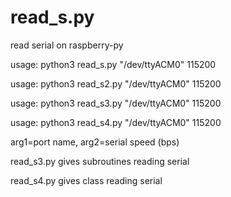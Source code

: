 # read_s.py
read serial on raspberry-py

usage: python3 read_s.py "/dev/ttyACM0" 115200

usage: python3 read_s2.py "/dev/ttyACM0" 115200

usage: python3 read_s3.py "/dev/ttyACM0" 115200

usage: python3 read_s4.py "/dev/ttyACM0" 115200

arg1=port name, arg2=serial speed (bps)

read_s3.py gives subroutines reading serial

read_s4.py gives class reading serial
